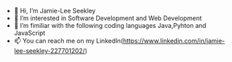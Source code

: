- 👋 Hi, I’m Jamie-Lee Seekley
- 👀 I’m interested in Software Development and Web Development
- 🌱 I’m fimiliar with the following coding languages Java,Pyhton and JavaScript
- 📫 You can reach me on my LinkedIn(https://www.linkedin.com/in/jamie-lee-seekley-227701202/)

<!---
JamieSD/JamieSD is a ✨ special ✨ repository because its `README.md` (this file) appears on your GitHub profile.
You can click the Preview link to take a look at your changes.
--->
